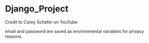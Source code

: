 # Django_Project
Credit to Corey Schafer on YouTube

email and password are saved as environmental variables for privacy reasons.